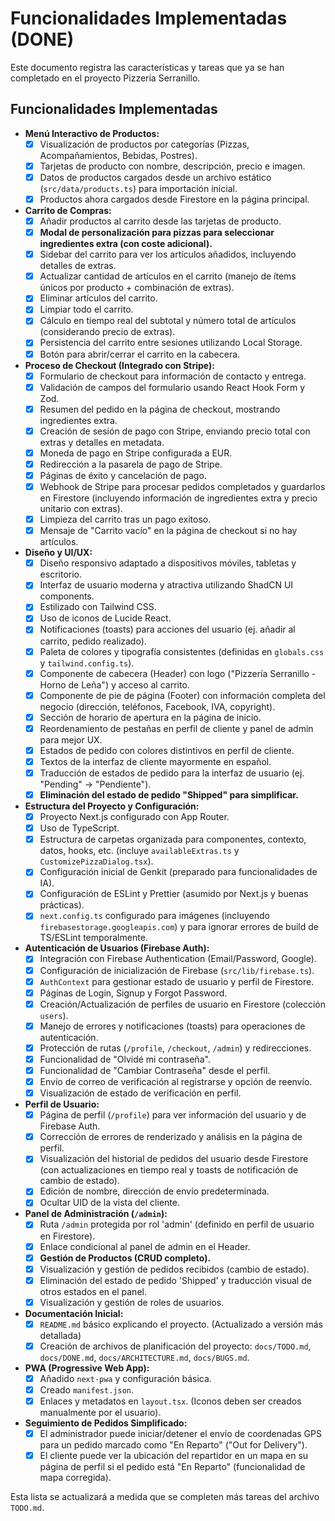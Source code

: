 
# Funcionalidades Implementadas (DONE)

Este documento registra las características y tareas que ya se han completado en el proyecto Pizzería Serranillo.

## Funcionalidades Implementadas
- **Menú Interactivo de Productos:**
    - [x] Visualización de productos por categorías (Pizzas, Acompañamientos, Bebidas, Postres).
    - [x] Tarjetas de producto con nombre, descripción, precio e imagen.
    - [x] Datos de productos cargados desde un archivo estático (`src/data/products.ts`) para importación inicial.
    - [x] Productos ahora cargados desde Firestore en la página principal.
- **Carrito de Compras:**
    - [x] Añadir productos al carrito desde las tarjetas de producto.
    - [x] **Modal de personalización para pizzas para seleccionar ingredientes extra (con coste adicional).**
    - [x] Sidebar del carrito para ver los artículos añadidos, incluyendo detalles de extras.
    - [x] Actualizar cantidad de artículos en el carrito (manejo de ítems únicos por producto + combinación de extras).
    - [x] Eliminar artículos del carrito.
    - [x] Limpiar todo el carrito.
    - [x] Cálculo en tiempo real del subtotal y número total de artículos (considerando precio de extras).
    - [x] Persistencia del carrito entre sesiones utilizando Local Storage.
    - [x] Botón para abrir/cerrar el carrito en la cabecera.
- **Proceso de Checkout (Integrado con Stripe):**
    - [x] Formulario de checkout para información de contacto y entrega.
    - [x] Validación de campos del formulario usando React Hook Form y Zod.
    - [x] Resumen del pedido en la página de checkout, mostrando ingredientes extra.
    - [x] Creación de sesión de pago con Stripe, enviando precio total con extras y detalles en metadata.
    - [x] Moneda de pago en Stripe configurada a EUR.
    - [x] Redirección a la pasarela de pago de Stripe.
    - [x] Páginas de éxito y cancelación de pago.
    - [x] Webhook de Stripe para procesar pedidos completados y guardarlos en Firestore (incluyendo información de ingredientes extra y precio unitario con extras).
    - [x] Limpieza del carrito tras un pago exitoso.
    - [x] Mensaje de "Carrito vacío" en la página de checkout si no hay artículos.
- **Diseño y UI/UX:**
    - [x] Diseño responsivo adaptado a dispositivos móviles, tabletas y escritorio.
    - [x] Interfaz de usuario moderna y atractiva utilizando ShadCN UI components.
    - [x] Estilizado con Tailwind CSS.
    - [x] Uso de iconos de Lucide React.
    - [x] Notificaciones (toasts) para acciones del usuario (ej. añadir al carrito, pedido realizado).
    - [x] Paleta de colores y tipografía consistentes (definidas en `globals.css` y `tailwind.config.ts`).
    - [x] Componente de cabecera (Header) con logo ("Pizzería Serranillo - Horno de Leña") y acceso al carrito.
    - [x] Componente de pie de página (Footer) con información completa del negocio (dirección, teléfonos, Facebook, IVA, copyright).
    - [x] Sección de horario de apertura en la página de inicio.
    - [x] Reordenamiento de pestañas en perfil de cliente y panel de admin para mejor UX.
    - [x] Estados de pedido con colores distintivos en perfil de cliente.
    - [x] Textos de la interfaz de cliente mayormente en español.
    - [x] Traducción de estados de pedido para la interfaz de usuario (ej. "Pending" -> "Pendiente").
    - [x] **Eliminación del estado de pedido "Shipped" para simplificar.**
- **Estructura del Proyecto y Configuración:**
    - [x] Proyecto Next.js configurado con App Router.
    - [x] Uso de TypeScript.
    - [x] Estructura de carpetas organizada para componentes, contexto, datos, hooks, etc. (incluye `availableExtras.ts` y `CustomizePizzaDialog.tsx`).
    - [x] Configuración inicial de Genkit (preparado para funcionalidades de IA).
    - [x] Configuración de ESLint y Prettier (asumido por Next.js y buenas prácticas).
    - [x] `next.config.ts` configurado para imágenes (incluyendo `firebasestorage.googleapis.com`) y para ignorar errores de build de TS/ESLint temporalmente.
- **Autenticación de Usuarios (Firebase Auth):**
    - [x] Integración con Firebase Authentication (Email/Password, Google).
    - [x] Configuración de inicialización de Firebase (`src/lib/firebase.ts`).
    - [x] `AuthContext` para gestionar estado de usuario y perfil de Firestore.
    - [x] Páginas de Login, Signup y Forgot Password.
    - [x] Creación/Actualización de perfiles de usuario en Firestore (colección `users`).
    - [x] Manejo de errores y notificaciones (toasts) para operaciones de autenticación.
    - [x] Protección de rutas (`/profile`, `/checkout`, `/admin`) y redirecciones.
    - [x] Funcionalidad de "Olvidé mi contraseña".
    - [x] Funcionalidad de "Cambiar Contraseña" desde el perfil.
    - [x] Envío de correo de verificación al registrarse y opción de reenvío.
    - [x] Visualización de estado de verificación en perfil.
- **Perfil de Usuario:**
    - [x] Página de perfil (`/profile`) para ver información del usuario y de Firebase Auth.
    - [x] Corrección de errores de renderizado y análisis en la página de perfil.
    - [x] Visualización del historial de pedidos del usuario desde Firestore (con actualizaciones en tiempo real y toasts de notificación de cambio de estado).
    - [x] Edición de nombre, dirección de envío predeterminada.
    - [x] Ocultar UID de la vista del cliente.
- **Panel de Administración (`/admin`):**
    - [x] Ruta `/admin` protegida por rol 'admin' (definido en perfil de usuario en Firestore).
    - [x] Enlace condicional al panel de admin en el Header.
    - [x] **Gestión de Productos (CRUD completo).**
    - [x] Visualización y gestión de pedidos recibidos (cambio de estado).
    - [x] Eliminación del estado de pedido 'Shipped' y traducción visual de otros estados en el panel.
    - [x] Visualización y gestión de roles de usuarios.
- **Documentación Inicial:**
    - [x] `README.md` básico explicando el proyecto. (Actualizado a versión más detallada)
    - [x] Creación de archivos de planificación del proyecto: `docs/TODO.md`, `docs/DONE.md`, `docs/ARCHITECTURE.md`, `docs/BUGS.md`.
- **PWA (Progressive Web App):**
    - [x] Añadido `next-pwa` y configuración básica.
    - [x] Creado `manifest.json`.
    - [x] Enlaces y metadatos en `layout.tsx`. (Iconos deben ser creados manualmente por el usuario).
- **Seguimiento de Pedidos Simplificado:**
    - [x] El administrador puede iniciar/detener el envío de coordenadas GPS para un pedido marcado como "En Reparto" ("Out for Delivery").
    - [x] El cliente puede ver la ubicación del repartidor en un mapa en su página de perfil si el pedido está "En Reparto" (funcionalidad de mapa corregida).

Esta lista se actualizará a medida que se completen más tareas del archivo `TODO.md`.
